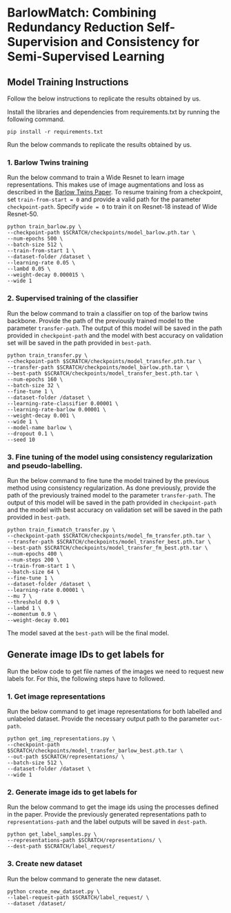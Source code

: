 # BarlowMatch: Combining Redundancy Reduction Self-Supervision and Consistency for Semi-Supervised Learning

## Model Training Instructions
Follow the below instructions to replicate the results obtained by us.

Install the libraries and dependencies from requirements.txt by running the following command.
```
pip install -r requirements.txt
```
Run the below commands to replicate the results obtained by us.
### 1. Barlow Twins training
Run the below command to train a Wide Resnet to learn image representations. This makes use of image augmentations and loss as described in the [Barlow Twins Paper](https://arxiv.org/pdf/2103.03230.pdf). To resume training from a checkpoint, set ```train-from-start = 0``` and provide a valid path for the parameter ```checkpoint-path```. Specify ```wide = 0``` to train it on Resnet-18 instead of Wide Resnet-50.
```
python train_barlow.py \
--checkpoint-path $SCRATCH/checkpoints/model_barlow.pth.tar \
--num-epochs 500 \
--batch-size 512 \
--train-from-start 1 \
--dataset-folder /dataset \
--learning-rate 0.05 \
--lambd 0.05 \
--weight-decay 0.000015 \
--wide 1
```
### 2. Supervised training of the classifier
Run the below command to train a classifier on top of the barlow twins backbone. Provide the path of the previously trained model to the parameter ```transfer-path```. The output of this model will be saved in the path provided in ```checkpoint-path``` and the model with best accuracy on validation set will be saved in the path provided in ```best-path```.
```
python train_transfer.py \
--checkpoint-path $SCRATCH/checkpoints/model_transfer.pth.tar \
--transfer-path $SCRATCH/checkpoints/model_barlow.pth.tar \
--best-path $SCRATCH/checkpoints/model_transfer_best.pth.tar \
--num-epochs 160 \
--batch-size 32 \
--fine-tune 1 \
--dataset-folder /dataset \
--learning-rate-classifier 0.00001 \
--learning-rate-barlow 0.00001 \
--weight-decay 0.001 \
--wide 1 \
--model-name barlow \
--dropout 0.1 \
--seed 10
```
### 3. Fine tuning of the model using consistency regularization and pseudo-labelling.
Run the below command to fine tune the model trained by the previous method using consistency regularization. As done previously, provide the path of the previously trained model to the parameter ```transfer-path```. The output of this model will be saved in the path provided in ```checkpoint-path``` and the model with best accuracy on validation set will be saved in the path provided in ```best-path```.
```
python train_fixmatch_transfer.py \
--checkpoint-path $SCRATCH/checkpoints/model_fm_transfer.pth.tar \
--transfer-path $SCRATCH/checkpoints/model_transfer_best.pth.tar \
--best-path $SCRATCH/checkpoints/model_transfer_fm_best.pth.tar \
--num-epochs 400 \
--num-steps 200 \
--train-from-start 1 \
--batch-size 64 \
--fine-tune 1 \
--dataset-folder /dataset \
--learning-rate 0.00001 \
--mu 7 \
--threshold 0.9 \
--lambd 1 \
--momentum 0.9 \
--weight-decay 0.001
```
The model saved at the ```best-path``` will be the final model.

## Generate image IDs to get labels for
Run the below code to get file names of the images we need to request new labels for. For this, the following steps have to followed.
### 1. Get image representations
Run the below command to get image representations for both labelled and unlabeled dataset. Provide the necessary output path to the parameter ```out-path```.
```
python get_img_representations.py \
--checkpoint-path $SCRATCH/checkpoints/model_transfer_barlow_best.pth.tar \
--out-path $SCRATCH/representations/ \
--batch-size 512 \
--dataset-folder /dataset \
--wide 1 
```
### 2. Generate image ids to get labels for
Run the below command to get the image ids using the processes defined in the paper. Provide the previously generated representations path to ```representations-path``` and the label outputs will be saved in ```dest-path```.
```
python get_label_samples.py \
--representations-path $SCRATCH/representations/ \
--dest-path $SCRATCH/label_request/
```
### 3. Create new dataset
Run the below command to generate the new dataset.
```
python create_new_dataset.py \
--label-request-path $SCRATCH/label_request/ \
--dataset /dataset/
```